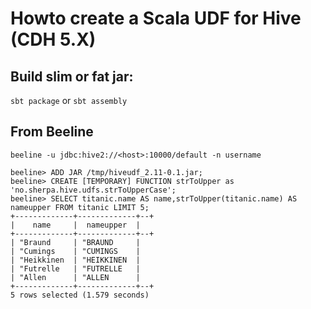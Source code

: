 # Howto create a Scala UDF for Hive (CDH 5.X)

## Build slim or fat jar:
`sbt package` or `sbt assembly`

## From Beeline
```
beeline -u jdbc:hive2://<host>:10000/default -n username

beeline> ADD JAR /tmp/hiveudf_2.11-0.1.jar;
beeline> CREATE [TEMPORARY] FUNCTION strToUpper as 'no.sherpa.hive.udfs.strToUpperCase';
beeline> SELECT titanic.name AS name,strToUpper(titanic.name) AS nameupper FROM titanic LIMIT 5;
+-------------+-------------+--+
|    name     |  nameupper  |
+-------------+-------------+--+
| "Braund     | "BRAUND     |
| "Cumings    | "CUMINGS    |
| "Heikkinen  | "HEIKKINEN  |
| "Futrelle   | "FUTRELLE   |
| "Allen      | "ALLEN      |
+-------------+-------------+--+
5 rows selected (1.579 seconds)
 
```
